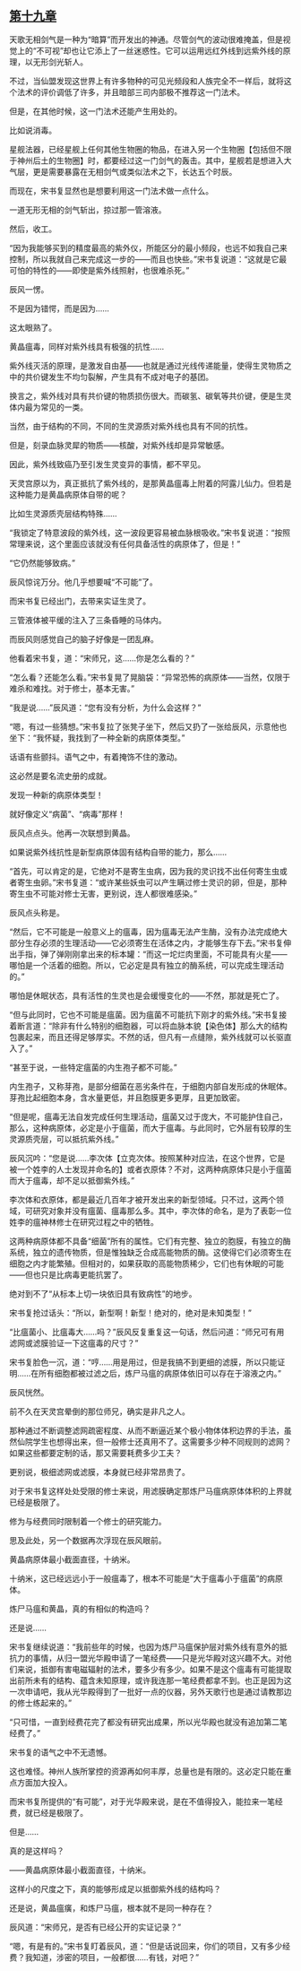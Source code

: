 ## [第十九章](https://www.xxbiquge.com/11_11207/9226599.html)


  天歌无相剑气是一种为“暗算”而开发出的神通。尽管剑气的波动很难掩盖，但是视觉上的“不可视”却也让它添上了一丝迷惑性。它可以运用远红外线到远紫外线的原理，以无形剑光斩人。

  不过，当仙盟发现这世界上有许多物种的可见光频段和人族完全不一样后，就将这个法术的评价调低了许多，并且暗部三司内部极不推荐这一门法术。

  但是，在其他时候，这一门法术还能产生用处的。

  比如说消毒。

  星舰法器，已经星舰上任何其他生物圈的物品，在进入另一个生物圈【包括但不限于神州后土的生物圈】时，都要经过这一门剑气的轰击。其中，星舰若是想进入大气层，更是需要暴露在无相剑气或类似法术之下，长达五个时辰。

  而现在，宋书复显然也是想要利用这一门法术做一点什么。

  一道无形无相的剑气斩出，掠过那一管溶液。

  然后，收工。

  “因为我能够买到的精度最高的紫外仪，所能区分的最小频段，也远不如我自己来控制，所以我就自己来完成这一步的——而且也快些。”宋书复说道：“这就是它最可怕的特性的——即使是紫外线照射，也很难杀死。”

  辰风一愣。

  不是因为错愕，而是因为……

  这太眼熟了。

  黄晶瘟毒，同样对紫外线具有极强的抗性……

  紫外线灭活的原理，是激发自由基——也就是通过光线传递能量，使得生灵物质之中的共价键发生不均匀裂解，产生具有不成对电子的基团。

  换言之，紫外线对具有共价键的物质损伤很大。而碳氢、碳氧等共价键，便是生灵体内最为常见的一类。

  当然，由于结构的不同，不同的生灵源质对紫外线也具有不同的抗性。

  但是，刻录血脉灵犀的物质——核酸，对紫外线却是异常敏感。

  因此，紫外线致癌乃至引发生灵变异的事情，都不罕见。

  天灵宫原以为，真正抵抗了紫外线的，是那黄晶瘟毒上附着的阿露儿仙力。但若是这种能力是黄晶病原体自带的呢？

  比如生灵源质壳层结构特殊……

  “我锁定了特意波段的紫外线，这一波段更容易被血脉根吸收。”宋书复说道：“按照常理来说，这个里面应该就没有任何具备活性的病原体了，但是！”

  “它仍然能够致病。”

  辰风惊诧万分。他几乎想要喊“不可能”了。

  而宋书复已经出门，去带来实证生灵了。

  三管液体被平缓的注入了三条昏睡的马体内。

  而辰风则感觉自己的脑子好像是一团乱麻。

  他看着宋书复，道：“宋师兄，这……你是怎么看的？”

  “怎么看？还能怎么看。”宋书复晃了晃脑袋：“异常恐怖的病原体——当然，仅限于难杀和难找。对于修士，基本无害。”

  “我是说……”辰风道：“您有没有分析，为什么会这样？”

  “嗯，有过一些猜想。”宋书复拉了张凳子坐下，然后又扔了一张给辰风，示意他也坐下：“我怀疑，我找到了一种全新的病原体类型。”

  话语有些颤抖。语气之中，有着掩饰不住的激动。

  这必然是要名流史册的成就。

  发现一种新的病原体类型！

  就好像定义“病菌”、“病毒”那样！

  辰风点点头。他再一次联想到黄晶。

  如果说紫外线抗性是新型病原体固有结构自带的能力，那么……

  “首先，可以肯定的是，它绝对不是寄生虫病，因为我的灵识找不出任何寄生虫或者寄生虫卵。”宋书复道：“或许某些妖虫可以产生瞒过修士灵识的卵，但是，那种寄生虫不可能对修士无害，更别说，连人都很难感染。”

  辰风点头称是。

  “然后，它不可能是一般意义上的瘟毒，因为瘟毒无法产生酶，没有办法完成绝大部分生存必须的生理活动——它必须寄生在活体之内，才能够生存下去。”宋书复伸出手指，弹了弹刚刚拿出来的标本罐：“而这一坨烂肉里面，不可能具有火星——哪怕是一个活着的细胞。所以，它必定是具有独立的酶系统，可以完成生理活动的。”

  哪怕是休眠状态，具有活性的生灵也是会缓慢变化的——不然，那就是死亡了。

  “但与此同时，它也不可能是瘟菌。因为瘟菌不可能抗下刚才的紫外线。”宋书复接着断言道：“除非有什么特别的细胞器，可以将血脉本貌【染色体】那么大的结构包裹起来，而且还得足够厚实。不然的话，但凡有一点缝隙，紫外线就可以长驱直入了。”

  “甚至于说，一些特定瘟菌的内生孢子都不可能。”

  内生孢子，又称芽孢，是部分细菌在恶劣条件在，于细胞内部自发形成的休眠体。芽孢比起细胞本身，含水量更低，并且胞膜更多更厚，且更加致密。

  “但是呢，瘟毒无法自发完成任何生理活动，瘟菌又过于庞大，不可能护住自己，那么，这种病原体，必定是小于瘟菌，而大于瘟毒。与此同时，它外层有较厚的生灵源质壳层，可以抵抗紫外线。”

  辰风沉吟：“您是说……李次体【立克次体。按照某种对应法，在这个世界，它是被一个姓李的人士发现并命名的】或者衣原体？不对，这两种病原体只是小于瘟菌而大于瘟毒，却不足以抵御紫外线。”

  李次体和衣原体，都是最近几百年才被开发出来的新型领域。只不过，这两个领域，可研究对象并没有瘟菌、瘟毒那么多。其中，李次体的命名，是为了表彰一位姓李的瘟神林修士在研究过程之中的牺牲。

  这两种病原体都不具备“细菌”所有的属性。它们有完整、独立的胞膜，有独立的酶系统，独立的遗传物质，但是惟独缺乏合成高能物质的酶。这使得它们必须寄生在细胞之内才能繁殖。但相对的，如果获取的高能物质稀少，它们也有休眠的可能——但也只是比病毒更能抗罢了。

  绝对到不了“从标本上切一块依旧具有致病性”的地步。

  宋书复抢过话头：“所以，新型啊！新型！绝对的，绝对是未知类型！”

  “比瘟菌小、比瘟毒大……吗？”辰风反复重复这一句话，然后问道：“师兄可有用滤网或滤膜验证一下这瘟毒的尺寸？”

  宋书复脸色一沉，道：“哼……用是用过，但是我搞不到更细的滤膜，所以只能证明……在所有细胞都被过滤之后，炼尸马瘟的病原体依旧可以存在于溶液之内。”

  辰风恍然。

  前不久在天灵宫晕倒的那位师兄，确实是非凡之人。

  那种通过不断调整滤网疏密程度、从而不断逼近某个极小物体体积边界的手法，虽然仙院学生也想得出来，但一般修士还真用不了。这需要多少种不同规则的滤网？如果这些都要定制的话，那又需要耗费多少工夫？

  更别说，极细滤网或滤膜，本身就已经非常昂贵了。

  对于宋书复这样处处受限的修士来说，用滤膜确定那炼尸马瘟病原体体积的上界就已经是极限了。

  修为与经费同时限制着一个修士的研究能力。

  思及此处，另一个数据再次浮现在辰风眼前。

  黄晶病原体最小截面直径，十纳米。

  十纳米，这已经远远小于一般瘟毒了，根本不可能是“大于瘟毒小于瘟菌”的病原体。

  炼尸马瘟和黄晶，真的有相似的构造吗？

  还是说……

  宋书复继续说道：“我前些年的时候，也因为炼尸马瘟保护层对紫外线有意外的抵抗力的事情，从归一盟光华殿申请了一笔经费——只是光华殿对这兴趣不大。对他们来说，抵御有害电磁辐射的法术，要多少有多少。如果不是这个瘟毒有可能提取出前所未有的结构、蕴含未知原理，或许我连那一笔经费都拿不到。也正是因为这一次申请吧，我从光华殿得到了一批好一点的仪器，另外天歌行也是通过请教那边的修士练起来的。”

  “只可惜，一直到经费花完了都没有研究出成果，所以光华殿也就没有追加第二笔经费了。”

  宋书复的语气之中不无遗憾。

  这也难怪。神州人族所掌控的资源再如何丰厚，总量也是有限的。这必定只能在重点方面加大投入。

  而宋书复所提供的“有可能”，对于光华殿来说，是在不值得投入，能拉来一笔经费，就已经是极限了。

  但是……

  真的是这样吗？

  ——黄晶病原体最小截面直径，十纳米。

  这样小的尺度之下，真的能够形成足以抵御紫外线的结构吗？

  还是说，黄晶瘟癀，和炼尸马瘟，根本就不是同一种存在？

  辰风道：“宋师兄，是否有已经公开的实证记录？”

  “嗯，有是有的。”宋书复盯着辰风，道：“但是话说回来，你们的项目，又有多少经费？我知道，涉密的项目，一般都很……有钱，对吧？”
